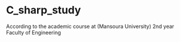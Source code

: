 # C_sharp_study
According to the academic course at (Mansoura University) 2nd year Faculty of Engineering
